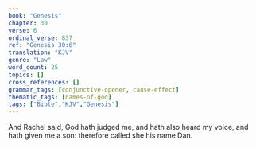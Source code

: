 ```yaml
---
book: "Genesis"
chapter: 30
verse: 6
ordinal_verse: 837
ref: "Genesis 30:6"
translation: "KJV"
genre: "Law"
word_count: 25
topics: []
cross_references: []
grammar_tags: [conjunctive-opener, cause-effect]
thematic_tags: [names-of-god]
tags: ["Bible","KJV","Genesis"]
---
```

And Rachel said, God hath judged me, and hath also heard my voice, and hath given me a son: therefore called she his name Dan.
